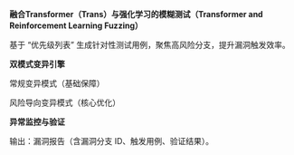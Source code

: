 **融合Transformer（Trans）与强化学习的模糊测试（Transformer and Reinforcement Learning Fuzzing）**

基于 “优先级列表” 生成针对性测试用例，聚焦高风险分支，提升漏洞触发效率。

**双模式变异引擎**

常规变异模式（基础保障）

风险导向变异模式（核心优化）

**异常监控与验证**

输出：漏洞报告（含漏洞分支 ID、触发用例、验证结果）。

